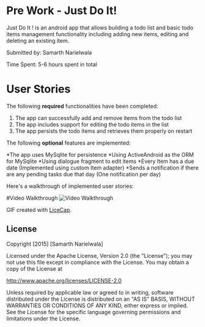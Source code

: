 

# Pre Work - Just Do It! 

Just Do It ! is an android app that allows building a todo list and basic todo items management functionality including adding new items, editing and deleting an existing item.

Submitted by: Samarth Narielwala

Time Spent: 5-6 hours spent in total

# User Stories

The following **required** functionalities have been completed:

1. The app can successfully add and remove items from the todo list
2. The app includes support for editing the todo items in the list
3. The app persists the todo items and retrieves them properly on restart

The following **optional** features are implemented:

*The app uses MySqlite for persistence
*Using ActiveAndroid as the ORM for MySqlite
*Using dialogue fragment to edit items 
*Every Item has a due date (Implemented using custom Item adapter)
*Sends a notification if there are any pending tasks due that day (One notification per day)


Here's a walkthrough of implemented user stories:

#Video Walkthrough
<img src='http://i.imgur.com/b2qBC7H' title='Video Walkthrough' width='' alt='Video Walkthrough'/>

GIF created with [LiceCap](http://www.cockos.com/licecap/).

## License

Copyright [2015] [Samarth Narielwala]

Licensed under the Apache License, Version 2.0 (the "License");
you may not use this file except in compliance with the License.
You may obtain a copy of the License at

http://www.apache.org/licenses/LICENSE-2.0

Unless required by applicable law or agreed to in writing, software
distributed under the License is distributed on an "AS IS" BASIS,
WITHOUT WARRANTIES OR CONDITIONS OF ANY KIND, either express or implied.
See the License for the specific language governing permissions and
limitations under the License.
